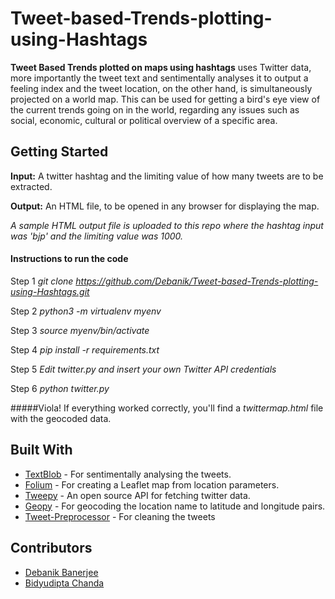 # Tweet-based-Trends-plotting-using-Hashtags
**Tweet Based Trends plotted on maps using hashtags** uses Twitter data, more importantly the tweet text and sentimentally analyses it to output a feeling index and the tweet location, on the other hand, is simultaneously projected on a world map. This can be used for getting a bird's eye view of the current trends going on in the world, regarding any issues such as social, economic, cultural or political overview of a specific area. 

## Getting Started
**Input:** A twitter hashtag and the limiting value of how many tweets are to be extracted. 

**Output:** An HTML file, to be opened in any browser for displaying the map. 

*A sample HTML output file is uploaded to this repo where the hashtag input was 'bjp' and the limiting value was 1000.*

#### Instructions to run the code
Step 1
_git clone https://github.com/Debanik/Tweet-based-Trends-plotting-using-Hashtags.git_

Step 2
_python3 -m virtualenv myenv_

Step 3
_source myenv/bin/activate_

Step 4
_pip install -r requirements.txt_

Step 5
_Edit twitter.py and insert your own Twitter API credentials_

Step 6
_python twitter.py_

#####Viola! If everything worked correctly, you'll find a _twittermap.html_ file with the geocoded data.


## Built With
- [TextBlob](https://textblob.readthedocs.io/en/dev/) - For sentimentally analysing the tweets. 
- [Folium](https://github.com/python-visualization/folium) - For creating a Leaflet map from location parameters. 
- [Tweepy](http://www.tweepy.org/) - An open source API for fetching twitter data. 
- [Geopy](https://pypi.org/project/geopy/) - For geocoding the location name to latitude and longitude pairs. 
- [Tweet-Preprocessor](https://pypi.org/project/tweet-preprocessor/) - For cleaning the tweets

## Contributors 
- [Debanik Banerjee](https://github.com/Debanik)
- [Bidyudipta Chanda](https://github.com/bidyutchanda)
